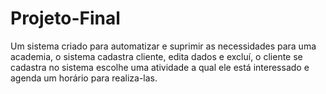 # Projeto-Final
Um sistema criado para automatizar e suprimir as necessidades para uma academia, o sistema cadastra cliente, edita dados e excluí, o cliente se cadastra no sistema escolhe uma atividade a qual ele está interessado e agenda um horário para realiza-las.
